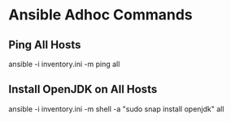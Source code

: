 # Ansible Adhoc Commands

## Ping All Hosts

ansible -i inventory.ini -m ping all

## Install OpenJDK on All Hosts

ansible -i inventory.ini -m shell -a "sudo snap install openjdk" all